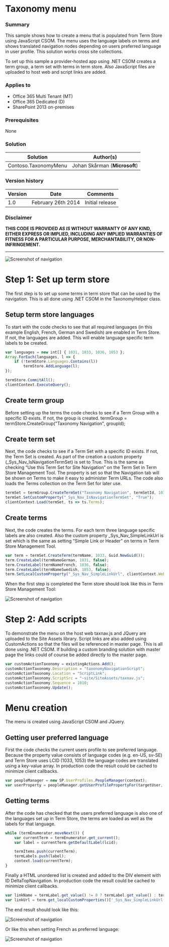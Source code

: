 # Taxonomy menu #

### Summary ###
This sample shows how to create a menu that is populated from Term Store using JavaScript CSOM. The menu uses the language labels on terms and shows translated navigation nodes depending on users preferred language in user profile. This solution works cross site collections.

To set up this sample a provider-hosted app using  .NET CSOM creates a term group, a term set with terms in term store. Also JavaScript files are uploaded to host web and script links are added.

### Applies to ###
-  Office 365 Multi Tenant (MT)
-  Office 365 Dedicated (D)
-  SharePoint 2013 on-premises

### Prerequisites ###
None

### Solution ###
Solution | Author(s)
---------|----------
Contoso.TaxonomyMenu | Johan Skårman (**Microsoft**)

### Version history ###
Version  | Date | Comments
---------| -----| --------
1.0  | February 26th 2014 | Initial release

### Disclaimer ###
**THIS CODE IS PROVIDED *AS IS* WITHOUT WARRANTY OF ANY KIND, EITHER EXPRESS OR IMPLIED, INCLUDING ANY IMPLIED WARRANTIES OF FITNESS FOR A PARTICULAR PURPOSE, MERCHANTABILITY, OR NON-INFRINGEMENT.**


----------

![Screenshot of navigation](http://i.imgur.com/Pa28h5K.png "Screenshot of navigation")

# Step 1: Set up term store #

The first step is to set up some terms in term store that can be used by the navigation. This is all done using .NET CSOM in the TaxonomyHelper class. 

## Setup term store languages ##

To start with the code checks to see that all required languages (in this example English, French, German and Swedish) are enabled in Term Store. If not, the languages are added. This will enable language specific term labels to be created.

```javascript
var languages = new int[] { 1031, 1033, 1036, 1053 };
Array.ForEach(languages, l => { 
    if (!termStore.Languages.Contains(l)) 
        termStore.AddLanguage(l); 
});

termStore.CommitAll();
clientContext.ExecuteQuery();
```

## Create term group ##
Before setting up the terms the code checks to see if a Term Group with a specific ID exists. If not, the group is created.
termGroup = termStore.CreateGroup("Taxonomy Navigation", groupId);

## Create term set ##
Next, the code checks to see if a Term Set with a specific ID exists. If not, the Term Set is created. As part of the creation a custom property (_Sys_Nav_IsNavigationTermSet) is set to True. This is the same as checking “Use this Term Set for Site Navigation” on the Term Set in Term Store Management Tool. The property is set so that the Navigation tab will be shown on Terms to make it easy to administer Term URLs. The code also loads the Terms collection on the Term Set for later use.

```javascript
termSet = termGroup.CreateTermSet("Taxonomy Navigation", termSetId, 1033);
termSet.SetCustomProperty("_Sys_Nav_IsNavigationTermSet", "True");
clientContext.Load(termSet, ts => ts.Terms);
```

## Create terms ##
Next, the code creates the terms. For each term three language specific labels are also created. Also the custom property _Sys_Nav_SimpleLinkUrl is set which is the same as setting “Simple Link or Header” on terms in Term Store Management Tool.

```javascript
var term = termSet.CreateTerm(termName, 1033, Guid.NewGuid());
term.CreateLabel(termNameGerman, 1031, false);
term.CreateLabel(termNameFrench, 1036, false);
term.CreateLabel(termNameSwedish, 1053, false);
term.SetLocalCustomProperty("_Sys_Nav_SimpleLinkUrl", clientContext.Web.ServerRelativeUrl);
```

When the first step is completed the Term store should look like this in Term Store Management Tool:

![Screenshot of navigation](http://i.imgur.com/tQ1EWih.png "Screenshot of term store")

# Step 2: Add scripts #
To demonstrate the menu on the host web taxnav.js and JQuery are uploaded to the Site Assets library. Script links are also added using CustomActions so that the files will be referenced in master page. This is all done using .NET CSOM. If building a custom branding solution with master page the links could of course be added directly to the master page.

```javascript
var customActionTaxonomy = existingActions.Add();
customActionTaxonomy.Description = "taxonomyNavigationScript";
customActionTaxonomy.Location = "ScriptLink";
customActionTaxonomy.ScriptSrc = "~site/SiteAssets/taxnav.js";
customActionTaxonomy.Sequence = 1010;
customActionTaxonomy.Update();
```

# Menu creation #
The menu is created using JavaScript CSOM and JQuery. 

## Getting user preferred language ##
First the code checks the current users profile to see preferred language. Because the property value consists of language codes (e.g. en-US, sv-SE) and Term Store uses LCID (1033, 1053) the language codes are translated using a key-value array. In production code the result could be cached to minimize client callbacks.

```javascript
var peopleManager = new SP.UserProfiles.PeopleManager(context);
var userProperty = peopleManager.getUserProfilePropertyFor(targetUser, "SPS-MUILanguages");
```

## Getting terms ##
After the code has checked that the users preferred language is also one of the languages set up in Term Store, the terms are loaded as well as the labels for that language.

```javascript
while (termEnumerator.moveNext()) {
    var currentTerm = termEnumerator.get_current();
    var label = currentTerm.getDefaultLabel(lcid);

    termItems.push(currentTerm);
    termLabels.push(label);
    context.load(currentTerm);
}
```

Finally a HTML unordered list is created and added to the DIV element with ID DeltaTopNavigation. In production code the result could be cached to minimize client callbacks.

```javascript
var linkName = termLabel.get_value() != 0 ? termLabel.get_value() : term.get_name();
var linkUrl = term.get_localCustomProperties()['_Sys_Nav_SimpleLinkUrl'];
```

The end result should look like this:

![Screenshot of navigation](http://i.imgur.com/Pa28h5K.png "Screenshot of navigation")

Or like this when setting French as preferred language:

![Screenshot of navigation](http://i.imgur.com/RREfJeT.png "Screenshot of navigation")